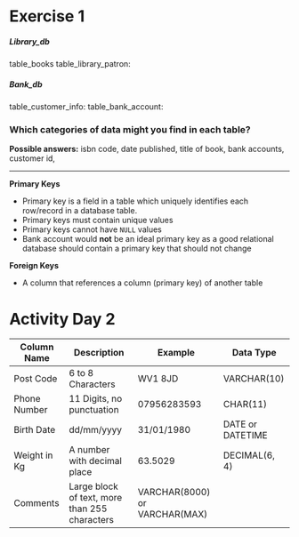 # Exercise 1

##### Library_db
table_books
table_library_patron:

##### Bank_db
table_customer_info:
table_bank_account:

### Which categories of data might you find in each table? 

**Possible answers:** isbn code, date published, title of book, bank accounts, customer id, 

---
**Primary Keys**
- Primary key is a field in a table which uniquely identifies each row/record in a database table.
- Primary keys must contain unique values
- Primary keys cannot have `NULL` values
- Bank account would **not** be an ideal primary key as a good relational database should contain a primary key that should not change  

**Foreign Keys**
- A column that references a column (primary key)
of another table


# Activity Day 2 
Column Name | Description | Example | Data Type 
----------------| ------------|------------ |------------
Post Code | 6 to 8 Characters| WV1 8JD | VARCHAR(10)
Phone Number | 11 Digits, no punctuation| 07956283593 | CHAR(11)
Birth Date | dd/mm/yyyy | 31/01/1980 | DATE or DATETIME
Weight in Kg | A number with decimal place | 63.5029 | DECIMAL(6, 4)
Comments | Large block of text, more than 255 characters | VARCHAR(8000) or VARCHAR(MAX)